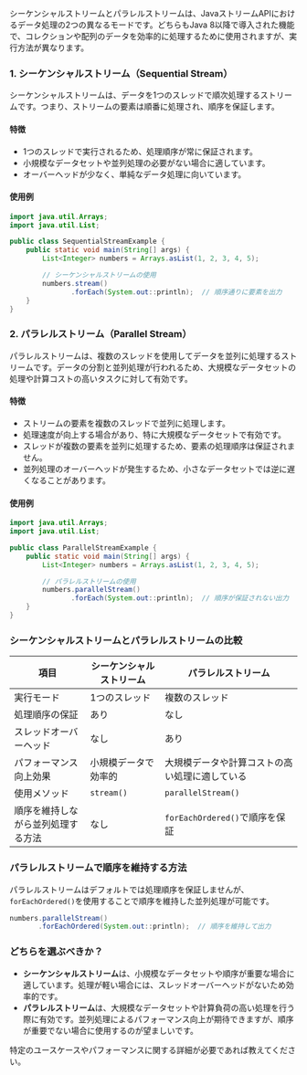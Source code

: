 シーケンシャルストリームとパラレルストリームは、JavaストリームAPIにおけるデータ処理の2つの異なるモードです。どちらもJava 8以降で導入された機能で、コレクションや配列のデータを効率的に処理するために使用されますが、実行方法が異なります。

### 1. シーケンシャルストリーム（Sequential Stream）
シーケンシャルストリームは、データを1つのスレッドで順次処理するストリームです。つまり、ストリームの要素は順番に処理され、順序を保証します。

#### 特徴
- 1つのスレッドで実行されるため、処理順序が常に保証されます。
- 小規模なデータセットや並列処理の必要がない場合に適しています。
- オーバーヘッドが少なく、単純なデータ処理に向いています。

#### 使用例
```java
import java.util.Arrays;
import java.util.List;

public class SequentialStreamExample {
    public static void main(String[] args) {
        List<Integer> numbers = Arrays.asList(1, 2, 3, 4, 5);

        // シーケンシャルストリームの使用
        numbers.stream()
               .forEach(System.out::println);  // 順序通りに要素を出力
    }
}
```

### 2. パラレルストリーム（Parallel Stream）
パラレルストリームは、複数のスレッドを使用してデータを並列に処理するストリームです。データの分割と並列処理が行われるため、大規模なデータセットの処理や計算コストの高いタスクに対して有効です。

#### 特徴
- ストリームの要素を複数のスレッドで並列に処理します。
- 処理速度が向上する場合があり、特に大規模なデータセットで有効です。
- スレッドが複数の要素を並列に処理するため、要素の処理順序は保証されません。
- 並列処理のオーバーヘッドが発生するため、小さなデータセットでは逆に遅くなることがあります。

#### 使用例
```java
import java.util.Arrays;
import java.util.List;

public class ParallelStreamExample {
    public static void main(String[] args) {
        List<Integer> numbers = Arrays.asList(1, 2, 3, 4, 5);

        // パラレルストリームの使用
        numbers.parallelStream()
               .forEach(System.out::println);  // 順序が保証されない出力
    }
}
```

### シーケンシャルストリームとパラレルストリームの比較

| 項目                          | シーケンシャルストリーム            | パラレルストリーム                |
|-------------------------------|-----------------------------------|-----------------------------------|
| 実行モード                    | 1つのスレッド                     | 複数のスレッド                   |
| 処理順序の保証                | あり                              | なし                              |
| スレッドオーバーヘッド         | なし                              | あり                              |
| パフォーマンス向上効果        | 小規模データで効率的               | 大規模データや計算コストの高い処理に適している |
| 使用メソッド                  | `stream()`                        | `parallelStream()`                |
| 順序を維持しながら並列処理する方法 | なし                              | `forEachOrdered()`で順序を保証    |

### パラレルストリームで順序を維持する方法

パラレルストリームはデフォルトでは処理順序を保証しませんが、`forEachOrdered()`を使用することで順序を維持した並列処理が可能です。

```java
numbers.parallelStream()
       .forEachOrdered(System.out::println);  // 順序を維持して出力
```

### どちらを選ぶべきか？
- **シーケンシャルストリーム**は、小規模なデータセットや順序が重要な場合に適しています。処理が軽い場合には、スレッドオーバーヘッドがないため効率的です。
- **パラレルストリーム**は、大規模なデータセットや計算負荷の高い処理を行う際に有効です。並列処理によるパフォーマンス向上が期待できますが、順序が重要でない場合に使用するのが望ましいです。

特定のユースケースやパフォーマンスに関する詳細が必要であれば教えてください。
